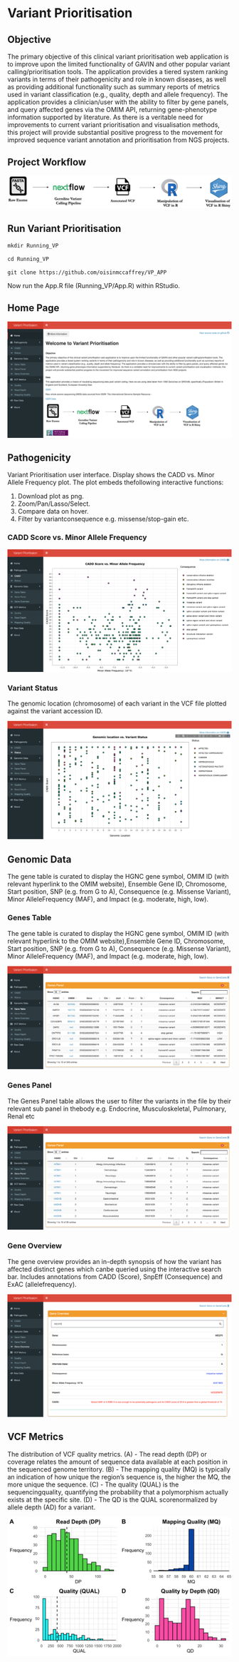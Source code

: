 <!DOCTYPE html>
<html>
<head>
	<meta charset="utf-8"/>
</head>
<body>
<h1 id="Title">Variant Prioritisation</h1>

<h2 id="Objective">Objective</h2>

<p>The primary objective of this clinical variant prioritisation web application 
   is to improve upon the limited functionality of GAVIN and other popular variant
   calling/prioritisation tools. The application provides a tiered system ranking variants 
   in terms of their pathogenicity and role in known diseases, as well as providing additional 
   functionality such as summary reports of metrics used in variant classification 
   (e.g., quality, depth and allele frequency). 
   The application provides a clinician/user with the ability to filter by gene panels, 
   and query affected genes via the OMIM API, returning gene-phenotype information supported by literature. 
   As there is a veritable need for improvements to current variant prioritisation and visualisation methods, 
   this project will provide substantial positive progress to the movement 
   for improved sequence variant annotation and prioritisation from NGS projects.</p>

<h2 id="Project Workflow">Project Workflow</h2>

![](images/Workflow.png)


<h2 id="Run Variant Prioritisation">Run Variant Prioritisation</h2>

```
mkdir Running_VP
```

```
cd Running_VP
```

```
git clone https://github.com/oisinmccaffrey/VP_APP
```

Now run the App.R file (Running_VP/App.R) within RStudio. 

<h2 id="Home Page">Home Page</h2>

![](images/Home_page.png)

<h2 id="Pathogenicity">Pathogenicity</h2>

Variant Prioritisation user interface. Display shows the CADD vs. Minor Allele Frequency plot.
The plot embeds thefollowing interactive functions: 
1. Download plot as png. 
2. Zoom/Pan/Lasso/Select.
3. Compare data on hover. 
4. Filter by variantconsequence e.g. missense/stop-gain etc.

<h3 id="CADD Score vs. Minor Allele Frequency">CADD Score vs. Minor Allele Frequency</h3>

![](images/CADD_plot.png)

<h3 id="Variant Status">Variant Status</h3>

The genomic location (chromosome) of each variant in the VCF file plotted against the variant accession ID.

![](images/Status_Plot.png)

<h2 id="Genomic Data">Genomic Data</h2>

The gene table is curated to display the HGNC gene symbol, 
OMIM ID (with relevant hyperlink to the OMIM website), Ensemble Gene ID, 
Chromosome, Start position, SNP (e.g. from G to A), Consequence (e.g. Missense Variant), 
Minor AlleleFrequency (MAF), and Impact (e.g. moderate, high, low).

<h3 id="Genes Table">Genes Table</h3>

The gene table is curated to display the HGNC gene symbol, OMIM ID (with relevant hyperlink to the OMIM website),Ensemble Gene ID, Chromosome, Start position, SNP (e.g. from G to A), Consequence (e.g. Missense Variant), Minor AlleleFrequency (MAF), and Impact (e.g. moderate, high, low).

![](images/Genes_Table.png)

<h3 id="Genes Panel">Genes Panel</h3>

The Genes Panel table allows the user to filter the variants in the file by their relevant sub panel in thebody e.g. Endocrine, Musculoskeletal, Pulmonary, Renal etc

![](images/Genes_Panel.png)

<h3 id="Gene Overview">Gene Overview</h3>

The gene overview provides an in-depth synopsis of how the variant has affected distinct genes which canbe queried using the interactive search bar. Includes annotations from CADD (Score), SnpEff (Consequence) and ExAC (allelefrequency).

![](images/Gene_Overview.png)

<h2 id="VCF Metrics">VCF Metrics</h2>

The distribution of VCF quality metrics. 
(A) - The read depth (DP) or coverage relates the amount of 
sequence data available at each position in the sequenced genome territory. 
(B) - The mapping quality (MQ) is typically an indication of how unique 
the region’s sequence is, the higher the MQ, the more unique the sequence. 
(C) - The quality (QUAL) is the sequencingquality, quantifying the probability 
that a polymorphism actually exists at the specific site. 
(D) - The QD is the QUAL scorenormalized by allele depth (AD) for a variant.

![](images/vcf_metrics.png)

